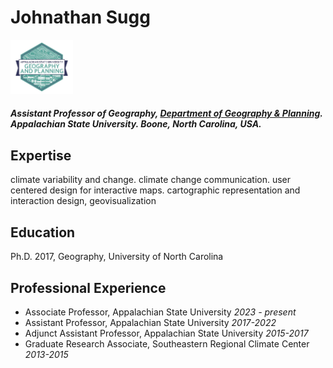 Johnathan Sugg
=

<img src="images/logo.jpg" width=100 />

##### Assistant Professor of Geography, [Department of Geography & Planning](http://geo.appstate.edu). Appalachian State University. Boone, North Carolina, USA.

Expertise
--
climate variability and change. climate change communication. user centered design for interactive maps. cartographic representation and interaction design, geovisualization

Education
--
Ph.D. 2017, Geography, University of North Carolina

Professional Experience
--
- Associate Professor, Appalachian State University *2023 - present*
- Assistant Professor, Appalachian State University *2017-2022*
- Adjunct Assistant Professor, Appalachian State University *2015-2017*
- Graduate Research Associate, Southeastern Regional Climate Center *2013-2015*